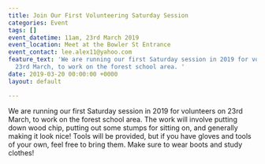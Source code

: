 ```yaml
---
title: Join Our First Volunteering Saturday Session
categories: Event
tags: []
event_datetime: 11am, 23rd March 2019
event_location: Meet at the Bowler St Entrance
event_contact: lee.alex11@yahoo.com
feature_text: 'We are running our first Saturday session in 2019 for volunteers on
  23rd March, to work on the forest school area. '
date: 2019-03-20 00:00:00 +0000
layout: default

---
```

We are running our first Saturday session in 2019 for volunteers on 23rd March, to work on the forest school area. The work will involve putting down wood chip, putting out some stumps for sitting on, and generally making it look nice! Tools will be provided, but if you have gloves and tools of your own, feel free to bring them. Make sure to wear boots and study clothes!
